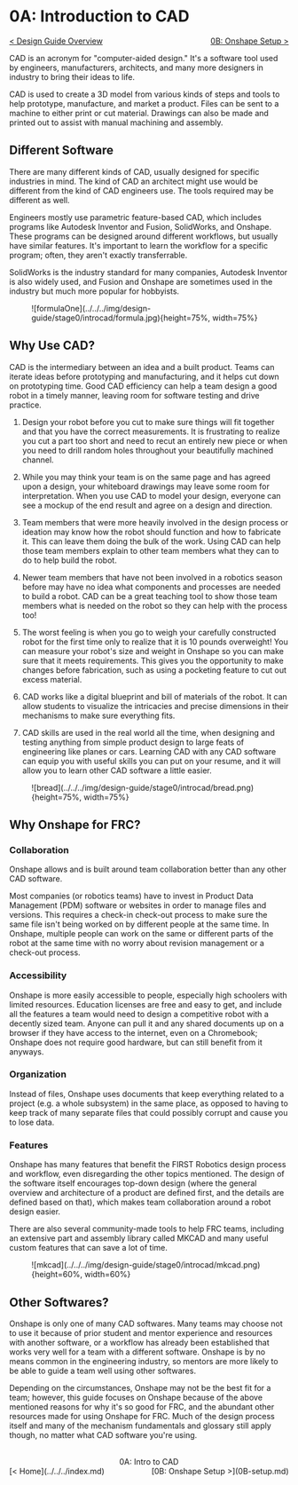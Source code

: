 <style>
.right{
    float:right;
}
.center{
    text-align:center;
}

.left{
    float:left;
}
</style>

# 0A: Introduction to CAD

<span class="left">[< Design Guide Overview](../../index.md)</span> <span class="right">[0B: Onshape Setup >](0B-setup.md)</span>
<br>

CAD is an acronym for "computer-aided design." It's a software tool used by engineers, manufacturers, architects, and many more designers in industry to bring their ideas to life. 

CAD is used to create a 3D model from various kinds of steps and tools to help prototype, manufacture, and market a product. Files can be sent to a machine to either print or cut material. Drawings can also be made and printed out to assist with manual machining and assembly.

## Different Software
There are many different kinds of CAD, usually designed for specific industries in mind. The kind of CAD an architect might use would be different from the kind of CAD engineers use. The tools required may be different as well.

Engineers mostly use parametric feature-based CAD, which includes programs like Autodesk Inventor and Fusion, SolidWorks, and Onshape. These programs can be designed around different workflows, but usually have similar features. It's important to learn the workflow for a specific program; often, they aren't exactly transferrable.

SolidWorks is the industry standard for many companies, Autodesk Inventor is also widely used, and Fusion and Onshape are sometimes used in the industry but much more popular for hobbyists.
<figure markdown="span">
    ![formulaOne](../../../img/design-guide/stage0/introcad/formula.jpg){height=75%, width=75%}
</figure>


## Why Use CAD?

CAD is the intermediary between an idea and a built product. Teams can iterate ideas before prototyping and manufacturing, and it helps cut down on prototyping time. Good CAD efficiency can help a team design a good robot in a timely manner, leaving room for software testing and drive practice.


1. Design your robot before you cut to make sure things will fit together and that you have the correct measurements. It is frustrating to realize you cut a part too short and need to recut an entirely new piece or when you need to drill random holes throughout your beautifully machined channel. 

2. While you may think your team is on the same page and has agreed upon a design, your whiteboard drawings may leave some room for interpretation. When you use CAD to model your design, everyone can see a mockup of the end result and agree on a design and direction. 

3. Team members that were more heavily involved in the design process or ideation may know how the robot should function and how to fabricate it. This can leave them doing the bulk of the work. Using CAD can help those team members explain to other team members what they can to do to help build the robot. 

4. Newer team members that have not been involved in a robotics season before may have no idea what components and processes are needed to build a robot. CAD can be a great teaching tool to show those team members what is needed on the robot so they can help with the process too!

5. The worst feeling is when you go to weigh your carefully constructed robot for the first time only to realize that it is 10 pounds overweight! You can measure your robot's size and weight in Onshape so you can make sure that it meets requirements. This gives you the opportunity to make changes before fabrication, such as using a pocketing feature to cut out excess material. 

6. CAD works like a digital blueprint and bill of materials of the robot. It can allow students to visualize the intricacies and precise dimensions in their mechanisms to make sure everything fits.

7. CAD skills are used in the real world all the time, when designing and testing anything from simple product design to large feats of engineering like planes or cars. Learning CAD with any CAD software can equip you with useful skills you can put on your resume, and it will allow you to learn other CAD software a little easier.


<figure markdown="span">
    ![bread](../../../img/design-guide/stage0/introcad/bread.png){height=75%, width=75%}
</figure>

## Why Onshape for FRC?

### Collaboration
Onshape allows and is built around team collaboration better than any other CAD software. 

Most companies (or robotics teams) have to invest in Product Data Management (PDM) software or websites in order to manage files and versions. This requires a check-in check-out process to make sure the same file isn't being worked on by different people at the same time. In Onshape, multiple people can work on the same or different parts of the robot at the same time with no worry about revision management or a check-out process.

### Accessibility
Onshape is more easily accessible to people, especially high schoolers with limited resources. Education licenses are free and easy to get, and include all the features a team would need to design a competitive robot with a decently sized team. Anyone can pull it and any shared documents up on a browser if they have access to the internet, even on a Chromebook; Onshape does not require good hardware, but can still benefit from it anyways.

### Organization
Instead of files, Onshape uses documents that keep everything related to a project (e.g. a whole subsystem) in the same place, as opposed to having to keep track of many separate files that could possibly corrupt and cause you to lose data. 

### Features
Onshape has many features that benefit the FIRST Robotics design process and workflow, even disregarding the other topics mentioned. The design of the software itself encourages top-down design (where the general overview and architecture of a product are defined first, and the details are defined based on that), which makes team collaboration around a robot design easier. 

There are also several community-made tools to help FRC teams, including an extensive part and assembly library called MKCAD and many useful custom features that can save a lot of time. 

<figure markdown="span">
    ![mkcad](../../../img/design-guide/stage0/introcad/mkcad.png){height=60%, width=60%}
</figure>


## Other Softwares?

Onshape is only one of many CAD softwares. Many teams may choose not to use it because of prior student and mentor experience and resources with another software, or a workflow has already been established that works very well for a team with a different software. Onshape is by no means common in the engineering industry, so mentors are more likely to be able to guide a team well using other softwares. 

Depending on the circumstances, Onshape may not be the best fit for a team; however, this guide focuses on Onshape because of the above mentioned reasons for why it's so good for FRC, and the abundant other resources made for using Onshape for FRC. Much of the design process itself and many of the mechanism fundamentals and glossary still apply though, no matter what CAD software you're using.


<br>
<center>0A: Intro to CAD</center> 
<span class="left">[< Home](../../../index.md)</span> <span class="right">[0B: Onshape Setup >](0B-setup.md)</span>
<br>
<br>

